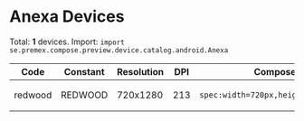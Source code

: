 # Anexa Devices

Total: **1** devices. Import: `import se.premex.compose.preview.device.catalog.android.Anexa`

| Code | Constant | Resolution | DPI | Compose Spec | Preview Usage |
|------|----------|------------|-----|-------------|---------------|
| redwood | REDWOOD | 720x1280 | 213 | `spec:width=720px,height=1280px,dpi=213` | `@Preview(device = Anexa.REDWOOD)` |

<!-- Generated automatically. Do not edit manually. -->
